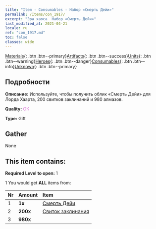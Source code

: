 ```yaml
---
title: "Item - Consumables - Набор «Смерть Дейи»"
permalink: /Items/con_1917/
excerpt: "Эра хаоса  Набор «Смерть Дейи»"
last_modified_at: 2021-04-21
locale: ru
ref: "con_1917.md"
toc: false
classes: wide
---
```

 [Materials](/ru/Items/){: .btn .btn--primary}[Artifacts](/ru/Items/Artifacts/){: .btn .btn--success}[Units](/ru/Items/Units/){: .btn .btn--warning}[Heroes](/ru/Items/Heroes/){: .btn .btn--danger}[Consumables](/ru/Items/Consumables/){: .btn .btn--info}[Unknown](/ru/Items/Unknown/){: .btn .btn--primary}

## Подробности
 **Описание:** Используйте, чтобы получить облик «Смерть Дейи» для Лорда Хаарта, 200 свитков заклинаний и 980 алмазов.

 **Quality:** <span style="color: #DA70D6">OK</span>

 **Type:** Gift

## Gather

  None

## This item contains:

 **Required Level to open:** 1

 1 You would get **ALL** items  from:

  | Nr | Amount |     Item    |
  |:---|:-------|:------------|
  | 1 |  **1x** | [Смерть Дейи](/ru/Items/con_1050/) |  | 
  | 2 |  **200x** | [Свиток заклинания](/ru/Items/con_694/) |  | 
  | 3 |  **980x** | <i class="fas fa-gem"/> |  | 
